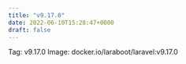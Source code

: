 ```yaml
---
title: "v9.17.0"
date: 2022-06-10T15:28:47+0000
draft: false
---
```


Tag: v9.17.0
Image: docker.io/laraboot/laravel:v9.17.0

